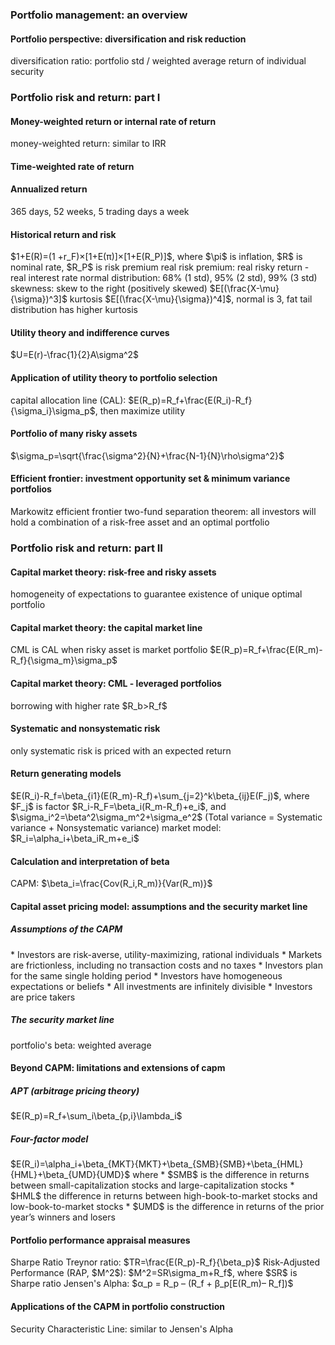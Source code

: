 <ndtag category="CFA I" tag="Portfolio-Management" createdate="2022-12-11" editdate="2022-12-11"></ndtag>
<h3>Portfolio management: an overview</h3>
<h4>Portfolio perspective: diversification and risk reduction</h4>
diversification ratio: portfolio std / weighted average return of individual security
<h3>Portfolio risk and return: part I</h3>
<h4>Money-weighted return or internal rate of return</h4>
<!--  -->
money-weighted return: similar to IRR
<h4>Time-weighted rate of return</h4>
<h4>Annualized return</h4>
365 days, 52 weeks, 5 trading days a week
<h4>Historical return and risk</h4>
<!--  -->
$1+E(R)=(1 +r_F)×[1+E(π)]×[1+E(R_P)]$, where $\pi$ is inflation, $R$ is nominal rate, $R_P$ is risk premium
real risk premium: real risky return - real interest rate
normal distribution: 68% (1 std), 95% (2 std), 99% (3 std) 
skewness: skew to the right (positively skewed) $E[(\frac{X-\mu}{\sigma})^3]$
kurtosis $E[(\frac{X-\mu}{\sigma})^4]$, normal is 3, fat tail distribution has higher kurtosis
<h4>Utility theory and indifference curves</h4>
<!--  -->
$U=E(r)-\frac{1}{2}A\sigma^2$
<h4>Application of utility theory to portfolio selection</h4>
<!-- -->
capital allocation line (CAL): $E(R_p)=R_f+\frac{E(R_i)-R_f}{\sigma_i}\sigma_p$, then maximize utility
<h4>Portfolio of many risky assets</h4>
<!--  -->
$\sigma_p=\sqrt{\frac{\sigma^2}{N}+\frac{N-1}{N}\rho\sigma^2}$
<h4>Efficient frontier: investment opportunity set & minimum variance portfolios</h4>
<!--  -->
Markowitz efficient frontier
two-fund separation theorem: all investors will hold a combination of a risk-free asset and an optimal portfolio

<h3>Portfolio risk and return: part II</h3>
<h4>Capital market theory: risk-free and risky assets</h4>
homogeneity of expectations to guarantee existence of unique optimal portfolio

<h4>Capital market theory: the capital market line</h4>
<!-- -->
CML is CAL when risky asset is market portfolio
$E(R_p)=R_f+\frac{E(R_m)-R_f}{\sigma_m}\sigma_p$

<h4>Capital market theory: CML - leveraged portfolios</h4>
<!--  -->
borrowing with higher rate $R_b>R_f$

<h4>Systematic and nonsystematic risk</h4>
<!--  -->
only systematic risk is priced with an expected return 

<h4>Return generating models</h4>
<!--   -->
$E(R_i)-R_f=\beta_{i1}(E(R_m)-R_f)+\sum_{j=2}^k\beta_{ij}E(F_j)$, where $F_j$ is factor
$R_i-R_F=\beta_i(R_m-R_f)+e_i$, and $\sigma_i^2=\beta^2\sigma_m^2+\sigma_e^2$ (Total variance = Systematic variance + Nonsystematic variance)
market model: $R_i=\alpha_i+\beta_iR_m+e_i$

<h4>Calculation and interpretation of beta</h4>
<!--  -->
CAPM: $\beta_i=\frac{Cov(R_i,R_m)}{Var(R_m)}$
<h4>Capital asset pricing model: assumptions and the security market line</h4>
<h5>Assumptions of the CAPM</h5>
<!--  -->
* Investors are risk-averse, utility-maximizing, rational individuals
* Markets are frictionless, including no transaction costs and no taxes
* Investors plan for the same single holding period
* Investors have homogeneous expectations or beliefs
* All investments are infinitely divisible
* Investors are price takers

<h5>The security market line</h5>
<!--  -->
portfolio's beta: weighted average

<h4>Beyond CAPM: limitations and extensions of capm</h4>
<h5>APT (arbitrage pricing theory)</h5>
<!--  -->
$E(R_p)=R_f+\sum_i\beta_{p,i}\lambda_i$
<h5>Four-factor model</h5>
<!--  -->
$E(R_i)=\alpha_i+\beta_{MKT}{MKT}+\beta_{SMB}{SMB}+\beta_{HML}{HML}+\beta_{UMD}{UMD}$
where
* $SMB$ is the difference in returns between small-capitalization stocks and large-capitalization stocks
* $HML$ the difference in returns between high-book-to-market stocks and low-book-to-market stocks
* $UMD$ is the difference in returns of the prior year’s winners and losers

<h4>Portfolio performance appraisal measures</h4>
<!--  -->
Sharpe Ratio
Treynor ratio: $TR=\frac{E(R_p)-R_f}{\beta_p}$
Risk-Adjusted Performance (RAP, $M^2$): $M^2=SR\sigma_m+R_f$, where $SR$ is Sharpe ratio
Jensen's Alpha: $α_p = R_p – (R_f + β_p[E(R_m)– R_f])$

<h4>Applications of the CAPM in portfolio construction</h4>
Security Characteristic Line: similar to Jensen's Alpha







